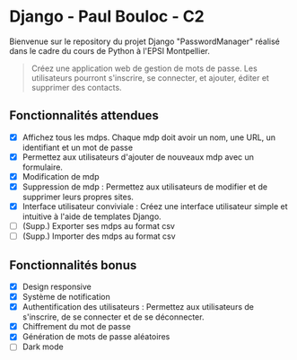 # Django - Paul Bouloc - C2

Bienvenue sur le repository du projet Django "PasswordManager" réalisé dans le cadre du cours de Python à l'EPSI Montpellier.

> Créez une application web de gestion de mots de passe. Les utilisateurs pourront s'inscrire, se connecter, et ajouter, éditer et supprimer des contacts.


## Fonctionnalités attendues

 - [x] Affichez tous les mdps. Chaque mdp doit avoir un nom, une URL, un identifiant et un mot de passe
 - [x] Permettez aux utilisateurs d'ajouter de nouveaux mdp avec un formulaire.
 - [x] Modification de mdp
 - [x] Suppression de mdp : Permettez aux utilisateurs de modifier et de supprimer leurs propres sites.
 - [x] Interface utilisateur conviviale : Créez une interface utilisateur simple et intuitive à l'aide de templates Django.
 - [ ] (Supp.) Exporter ses mdps au format csv
 - [ ] (Supp.) Importer des mdps au format csv

## Fonctionnalités bonus

 - [x] Design responsive
 - [x] Système de notification
 - [x] Authentification des utilisateurs : Permettez aux utilisateurs de s'inscrire, de se connecter et de se déconnecter.
 - [x] Chiffrement du mot de passe
 - [x] Génération de mots de passe aléatoires
 - [ ] Dark mode
